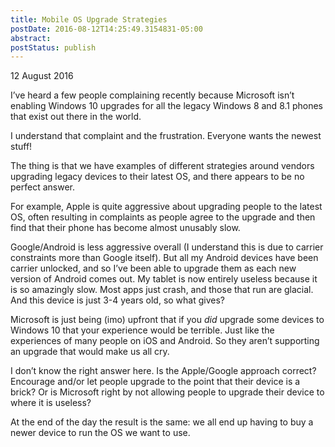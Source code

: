 ```yaml
---
title: Mobile OS Upgrade Strategies
postDate: 2016-08-12T14:25:49.3154831-05:00
abstract: 
postStatus: publish
---
```

12 August 2016

I’ve heard a few people complaining recently because Microsoft isn’t enabling Windows 10 upgrades for all the legacy Windows 8 and 8.1 phones that exist out there in the world.

I understand that complaint and the frustration. Everyone wants the newest stuff!

The thing is that we have examples of different strategies around vendors upgrading legacy devices to their latest OS, and there appears to be no perfect answer.

For example, Apple is quite aggressive about upgrading people to the latest OS, often resulting in complaints as people agree to the upgrade and then find that their phone has become almost unusably slow.

Google/Android is less aggressive overall (I understand this is due to carrier constraints more than Google itself). But all my Android devices have been carrier unlocked, and so I’ve been able to upgrade them as each new version of Android comes out. My tablet is now entirely useless because it is so amazingly slow. Most apps just crash, and those that run are glacial. And this device is just 3-4 years old, so what gives?

Microsoft is just being (imo) upfront that if you *did* upgrade some devices to Windows 10 that your experience would be terrible. Just like the experiences of many people on iOS and Android. So they aren’t supporting an upgrade that would make us all cry.

I don’t know the right answer here. Is the Apple/Google approach correct? Encourage and/or let people upgrade to the point that their device is a brick? Or is Microsoft right by not allowing people to upgrade their device to where it is useless?

At the end of the day the result is the same: we all end up having to buy a newer device to run the OS we want to use.
